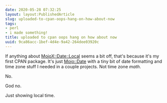 ```yaml
---
date: 2020-05-28 07:32:25
layout: layout:PublishedArticle
slug: uploaded-to-cpan-oops-hang-on-how-about-now
tags:
- perl
- i made something!
title: uploaded to cpan oops hang on how about now
uuid: 9ca86acc-1bef-4d4e-9a42-264dee03920c
---
```


[MojoX::Date::Local]: https://metacpan.org/pod/MojoX::Date::Local
[Mojo::Date]: https://mojolicious.org/perldoc/Mojo/Date

If anything about [MojoX::Date::Local][] seems a bit off, that's because it's my first CPAN package.
It's just [Mojo::Date][] with a tiny bit of date formatting and time zone stuff I needed in a couple projects.
Not time zone *math*.

No.

God no.

Just showing local time.